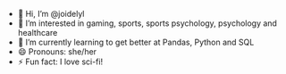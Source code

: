 - 👋 Hi, I’m @joidelyl
- 👀 I’m interested in gaming, sports, sports psychology, psychology and healthcare
- 🌱 I’m currently learning to get better at Pandas, Python and SQL
- 😄 Pronouns: she/her
- ⚡ Fun fact: I love sci-fi! 

<!---
traversrhodes127/traversrhodes127 is a ✨ special ✨ repository because its `README.md` (this file) appears on your GitHub profile.
You can click the Preview link to take a look at your changes.
--->
